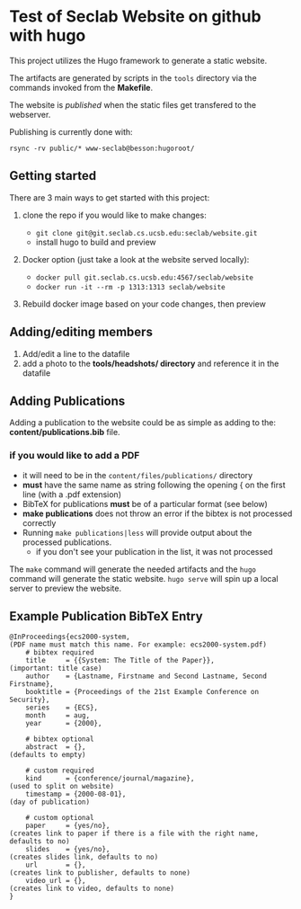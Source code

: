 # Test of Seclab Website on github with hugo 

This project utilizes the Hugo framework to generate a static website.

The artifacts are generated by scripts in the `tools` directory via the commands 
invoked from the **Makefile**.

The website is _published_ when the static files get transfered to the webserver.

Publishing is currently done with: 

`rsync -rv public/* www-seclab@besson:hugoroot/`

## Getting started

There are 3 main ways to get started with this project:

1.  clone the repo if you would like to make changes:

    - `git clone git@git.seclab.cs.ucsb.edu:seclab/website.git`
    - install hugo to build and preview
    
2.  Docker option (just take a look at the website served locally):
    
    - `docker pull git.seclab.cs.ucsb.edu:4567/seclab/website`
    - `docker run -it --rm -p 1313:1313 seclab/website`

3.  Rebuild docker image based on your code changes, then preview 
  
## Adding/editing members

1.  Add/edit a line to the datafile
2.  add a photo to the **tools/headshots/ directory** and reference it in the datafile

## Adding Publications

Adding a publication to the website could be as simple as adding to the: 
**content/publications.bib** file.

### if you would like to add a PDF
 - it will need to be in the `content/files/publications/` directory
 - **must** have the same name as string following the opening { on the first line (with a .pdf extension)
 - BibTeX for publications **must** be of a particular format (see below)
 - **make publications** does not throw an error if the bibtex is not processed correctly
 - Running `make publications|less` will provide output about the processed publications.
    - if you don't see your publication in the list, it was not processed

The `make` command will generate the needed artifacts and the `hugo` command will generate the static website.
`hugo serve` will spin up a local server to preview the website.

## Example Publication BibTeX Entry

    @InProceedings{ecs2000-system,                                              (PDF name must match this name. For example: ecs2000-system.pdf)
        # bibtex required
        title     = {{System: The Title of the Paper}},                         (important: title case)
        author    = {Lastname, Firstname and Second Lastname, Second Firstname},
        booktitle = {Proceedings of the 21st Example Conference on Security},
        series    = {ECS},
        month     = aug,
        year      = {2000},

        # bibtex optional
        abstract  = {},                                                         (defaults to empty)

        # custom required
        kind      = {conference/journal/magazine},                              (used to split on website)
        timestamp = {2000-08-01},                                               (day of publication)

        # custom optional
        paper     = {yes/no},                                                   (creates link to paper if there is a file with the right name, defaults to no)
        slides    = {yes/no},                                                   (creates slides link, defaults to no)
        url       = {},                                                         (creates link to publisher, defaults to none)
        video_url = {},                                                         (creates link to video, defaults to none)
    }
